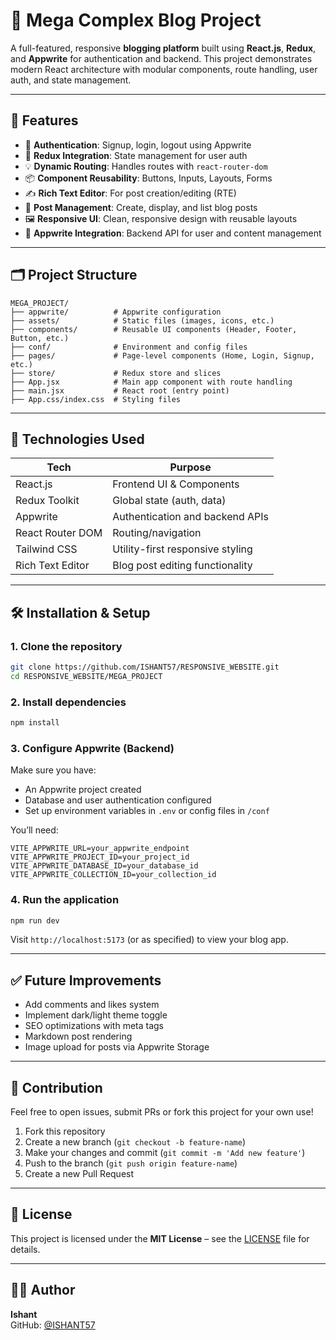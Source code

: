# 📝 Mega Complex Blog Project

A full-featured, responsive **blogging platform** built using **React.js**, **Redux**, and **Appwrite** for authentication and backend. This project demonstrates modern React architecture with modular components, route handling, user auth, and state management.

---

## 🚀 Features

- 🔐 **Authentication**: Signup, login, logout using Appwrite
- 🧠 **Redux Integration**: State management for user auth
- 💡 **Dynamic Routing**: Handles routes with `react-router-dom`
- 📦 **Component Reusability**: Buttons, Inputs, Layouts, Forms
- ✍️ **Rich Text Editor**: For post creation/editing (RTE)
- 📃 **Post Management**: Create, display, and list blog posts
- 🖼️ **Responsive UI**: Clean, responsive design with reusable layouts
- 🔗 **Appwrite Integration**: Backend API for user and content management

---

## 🗂️ Project Structure

```
MEGA_PROJECT/
├── appwrite/          # Appwrite configuration
├── assets/            # Static files (images, icons, etc.)
├── components/        # Reusable UI components (Header, Footer, Button, etc.)
├── conf/              # Environment and config files
├── pages/             # Page-level components (Home, Login, Signup, etc.)
├── store/             # Redux store and slices
├── App.jsx            # Main app component with route handling
├── main.jsx           # React root (entry point)
├── App.css/index.css  # Styling files
```

---

## 🔧 Technologies Used

| Tech             | Purpose                          |
|------------------|----------------------------------|
| React.js         | Frontend UI & Components         |
| Redux Toolkit    | Global state (auth, data)        |
| Appwrite         | Authentication and backend APIs  |
| React Router DOM | Routing/navigation               |
| Tailwind CSS     | Utility-first responsive styling |
| Rich Text Editor | Blog post editing functionality  |

---

## 🛠️ Installation & Setup

### 1. Clone the repository

```bash
git clone https://github.com/ISHANT57/RESPONSIVE_WEBSITE.git
cd RESPONSIVE_WEBSITE/MEGA_PROJECT
```

### 2. Install dependencies

```bash
npm install
```

### 3. Configure Appwrite (Backend)

Make sure you have:

- An Appwrite project created
- Database and user authentication configured
- Set up environment variables in `.env` or config files in `/conf`

You’ll need:

```
VITE_APPWRITE_URL=your_appwrite_endpoint
VITE_APPWRITE_PROJECT_ID=your_project_id
VITE_APPWRITE_DATABASE_ID=your_database_id
VITE_APPWRITE_COLLECTION_ID=your_collection_id
```

### 4. Run the application

```bash
npm run dev
```

Visit `http://localhost:5173` (or as specified) to view your blog app.

---

## ✅ Future Improvements

- Add comments and likes system
- Implement dark/light theme toggle
- SEO optimizations with meta tags
- Markdown post rendering
- Image upload for posts via Appwrite Storage

---

## 🤝 Contribution

Feel free to open issues, submit PRs or fork this project for your own use!

1. Fork this repository
2. Create a new branch (`git checkout -b feature-name`)
3. Make your changes and commit (`git commit -m 'Add new feature'`)
4. Push to the branch (`git push origin feature-name`)
5. Create a new Pull Request

---

## 📄 License

This project is licensed under the **MIT License** – see the [LICENSE](LICENSE) file for details.

---

## 🙋‍♂️ Author

**Ishant**  
GitHub: [@ISHANT57](https://github.com/ISHANT57)
